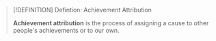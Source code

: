 >[!DEFINITION] Defintion: Achievement Attribution
>
>**Achievement attribution** is the process of assigning a cause to other people's achievements or to our own.
>
